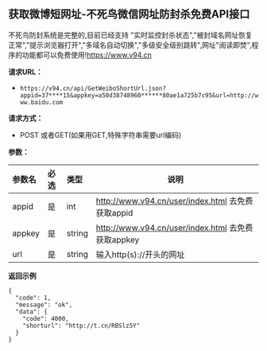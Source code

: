 ## 获取微博短网址-不死鸟微信网址防封杀免费API接口
不死鸟防封系统是完整的,目前已经支持 "实时监控封杀状态","被封域名网址恢复正常","提示浏览器打开","多域名自动切换","多级安全级别跳转",网址"阅读即焚",程序的功能都可以免费使用!https://www.v94.cn

**请求URL：** 
- ` https://v94.cn/api/GetWeiboShortUrl.json?appid=37****15&appkey=a50d38748960******80ae1a725b7c95&url=http://www.baidu.com `
  
**请求方式：**
- POST 或者GET(如果用GET,特殊字符串需要url编码) 

**参数：** 

|参数名|必选|类型|说明|
|:----    |:---|:----- |-----   |
|appid |  是  |    int   |    http://www.v94.cn/user/index.html 去免费获取appid   |
|appkey |  是  |    string   |    http://www.v94.cn/user/index.html 去免费获取appkey   |
|url |  是  |    string   |    输入http(s)://开头的网址   |

**返回示例**

``` 
{
  "code": 1,
  "message": "ok",
  "data": {
    "code": 4000,
    "shorturl": "http://t.cn/RBSlz5Y"
  }
}

```

